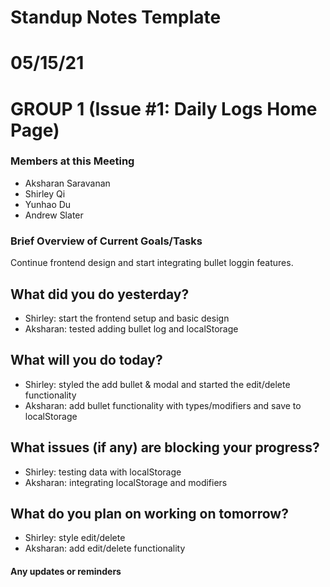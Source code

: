 # Standup Notes Template

# 05/15/21

# GROUP 1 (Issue #1: Daily Logs Home Page) 

### Members at this Meeting  
- Aksharan Saravanan
- Shirley Qi
- Yunhao Du
- Andrew Slater

### Brief Overview of Current Goals/Tasks 

Continue frontend design and start integrating bullet loggin features. 

## What did you do yesterday?
- Shirley: start the frontend setup and basic design
- Aksharan: tested adding bullet log and localStorage


## What will you do today?
- Shirley: styled the add bullet & modal and started the edit/delete functionality
- Aksharan: add bullet functionality with types/modifiers and save to localStorage

## What issues (if any) are blocking your progress?
- Shirley: testing data with localStorage
- Aksharan: integrating localStorage and modifiers

## What do you plan on working on tomorrow?
- Shirley: style edit/delete
- Aksharan: add edit/delete functionality


#### Any updates or reminders
